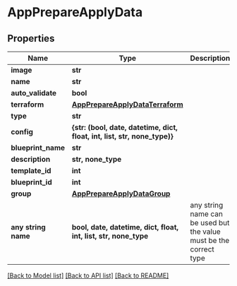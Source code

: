 # AppPrepareApplyData


## Properties
Name | Type | Description | Notes
------------ | ------------- | ------------- | -------------
**image** | **str** |  | [optional] 
**name** | **str** |  | [optional] 
**auto_validate** | **bool** |  | [optional] 
**terraform** | [**AppPrepareApplyDataTerraform**](AppPrepareApplyDataTerraform.md) |  | [optional] 
**type** | **str** |  | [optional] 
**config** | **{str: (bool, date, datetime, dict, float, int, list, str, none_type)}** |  | [optional] 
**blueprint_name** | **str** |  | [optional] 
**description** | **str, none_type** |  | [optional] 
**template_id** | **int** |  | [optional] 
**blueprint_id** | **int** |  | [optional] 
**group** | [**AppPrepareApplyDataGroup**](AppPrepareApplyDataGroup.md) |  | [optional] 
**any string name** | **bool, date, datetime, dict, float, int, list, str, none_type** | any string name can be used but the value must be the correct type | [optional]

[[Back to Model list]](../README.md#documentation-for-models) [[Back to API list]](../README.md#documentation-for-api-endpoints) [[Back to README]](../README.md)


